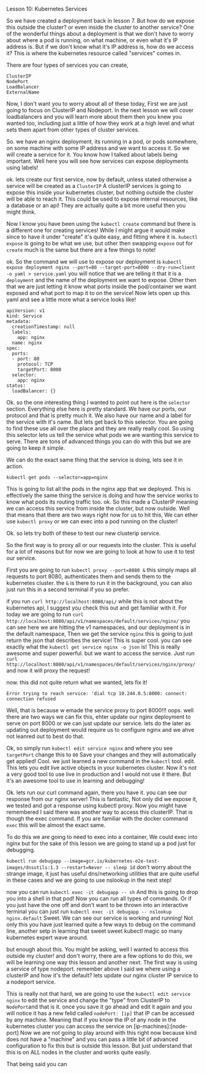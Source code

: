 Lesson 10: Kubernetes Services

So we have created a deployment back in lesson 7. But how do we expose this outside the cluster? or even inside the cluster to another service? One of the wonderful things about a deployment is that we don't have to worry about where a pod is running, on what machine, or even what it's IP address is. But if we don't know what it's IP address is, how do we access it? This is where the kubernetes resource called "services" comes in.

There are four types of services you can create, 

```
ClusterIP
NodePort
LoadBalancer
ExternalName
```

Now, I don't want you to worry about all of these today, First we are just going to focus on ClusterIP and Nodeport. In the next lesson we will cover loadbalancers and you will learn more about them then you knew you wanted too, including just a little of how they work at a high level and what sets them apart from other types of cluster services.

So. we have an nginx deployment, its running in a pod, or pods somewhere, on some machine with some IP address and we want to access it. So we will create a service for it. You know how I talked about labels being important. Well here you will see how services can expose deployments using labels!

ok. lets create our first service, now by default, unless stated otherwise a service will be created as a `ClusterIP` A clusterIP services is going to expose this inside your kubernetes cluster, but nothing outside the cluster will be able to reach it. This could be used to expose internal resources, like a database or an api! They are actually quite a bit more useful then you might think.

Now I know you have been using the `kubectl create` command but there is a different one for creating services! While I might argue it would make since to have it under "create" it's quite easy, and fitting where it is. `kubectl expose` is going to be what we use, but other then swapping `expose` out for `create` much is the same but there are a few things to note!

ok. So the command we will use to expose our deployment is `kubectl expose deployment nginx --port=80 --target-port=8000 --dry-run=client -o yaml > service.yaml` you will notice that we are telling it that it is a `deployment` and the name of the deployment we want to expose. Other then that we are just letting it know what ports inside the pod/container we want exposed and what port to map it to on the service! Now lets open up this yaml and see a little more what a service looks like!

```
apiVersion: v1
kind: Service
metadata:
  creationTimestamp: null
  labels:
    app: nginx
  name: nginx
spec:
  ports:
  - port: 80
    protocol: TCP
    targetPort: 8000
  selector:
    app: nginx
status:
  loadBalancer: {}
```

Ok. so the one interesting thing I wanted to point out here is the `selector` section. Everything else here is pretty standard. We have our ports, our protocol and that is pretty much it. We also have our name and a label for the service with it's name. But lets get back to this selector. You are going to find these use all over the place and they are really really cool. So using this selector lets us tell the service what pods we are wanting this service to serve. There are tons of advanced things you can do with this but we are going to keep it simple.

We can do the exact same thing that the service is doing, lets see it in action.

`kubectl get pods --selector=app=nginx`

This is going to list all the pods in the nginx app that we deployed. This is effectively the same thing the service is doing and how the service works to know what pods its routing traffic too. ok. So this made a ClusterIP meaning we can access this service from inside the cluster, but now outside. Well that means that there are two ways right now for us to hit this, We can ether use `kubectl proxy` or we can exec into a pod running on the cluster! 

Ok. so lets try both of these to test our new clusterip service.

So the first way is to proxy all or our requests into the cluster. This is useful for a lot of reasons but for now we are going to look at how to use it to test our service.

First you are going to run `kubectl proxy --port=8080 &` this simply maps all requests to port 8080, authenticates them and sends them to the kubernetes cluster. the `&` is there to run it in the background, you can also just run this in a second terminal if you so prefer.

if you run `curl http://localhost:8080/api/` while this is not about the kubernetes api, I suggest you check this out and get familiar with it. For today we are going to run `curl http://localhost:8080/api/v1/namespaces/default/services/nginx/` you can see here we are hitting the v1 namespaces, and our deployment is in the default namespace, Then we get the service `nginx` this is going to just return the json that describes the service! This is super cool. you can see exactly what the `kubectl get service nginx -o json` is! This is really awesome and super powerful. but we want to access the service. Just run `curl http://localhost:8080/api/v1/namespaces/default/services/nginx/proxy/` and now it will proxy the request!

now. this did not quite return what we wanted, lets fix it!
```
Error trying to reach service: 'dial tcp 10.244.0.5:8000: connect: connection refused
```

Well, that is because w emade the service proxy to port 8000!!! oops. well there are two ways we can fix this, ehter update our nginx deployment to serve on port 8000 or we can just update our service. lets do the later as updating out deployment would require us to configure nginx and we ahve not leanred out to best do that. 

Ok, so simply run `kubectl edit service nginx` and where you see `targetPort` change this to `80` Save your changes and they will automatically get applied! Cool. we just learned a new command in the `kubectl` tool. edit. This lets you edit live active objects in your kubernetes cluster. Now it's not a very good tool to use live in production and I would not use it there. But it's an awesome tool to use in learning and debugging! 

Ok. lets run our curl command again, there you have it. you can see our response from our nginx server! This is fantastic, Not only did we expose it, we tested and got a response using kubectl proxy. Now you might have remembered I said there was another way to access this clusterIP. That is though the exec command. If you are familiar with the docker command `exec` this will be almost the exact same.

To do this we are going to need to exec into a container, We could exec into nginx but for the sake of this lesson we are going to stand up a pod just for debugging.

`kubectl run debugapp --image=gcr.io/kubernetes-e2e-test-images/dnsutils:1.3 --restart=Never -- sleep 1d` don't worry about the strange image, it just has useful dns/networking utilities that are quite useful in these cases and we are going to use nslookup in the next step!

now you can run `kubectl exec -it debugapp -- sh` And this is going to drop you into a shell in that pod! Now you can run all types of commands. Or if you just have the one off and don't want to be thrown into an interactive terminal you can just run 
`kubectl exec -it debugapp -- nslookup nginx.default` Sweet. We can see our service is working and running! Not only this you have just learned quite a few ways to debug on the command line, another setp in learning that sweet sweet kubectl magic so many kubernetes expert wave around.

but enough about this. You might be asking, well I wanted to access this outside my cluster! and don't worry, there are a few options to do this, we will be learning one way this lesson and another next. The first way is using a service of type nodeport. remember above I said we where using a clusterIP and how it's the default? lets update our nginx cluster IP service to a nodeport service.

This is really not that hard, we are going to use the `kubectl edit service nginx` to edit the service and change the "type" from ClusterIP to `NodePort`and that is it. once you save it go ahead and edit it again and you will notice it has a new felid called `nodePort: [ip]` that IP can be accessed by any machine. Meaning that if you know the IP of any node in the kubernetes cluster you can access the service on [ip-machines]:[node-port] Now we are not going to play around with this right now because kind does not have a "machine" and you can pass a little bit of advanced configuration to fix this but is outside this lesson. But just understand that this is on ALL nodes in the cluster and works quite easily.

That being said you can
